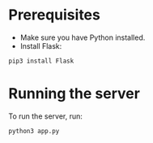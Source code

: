 # Prerequisites
- Make sure you have Python installed.
- Install Flask:
```bash
pip3 install Flask
```

# Running the server
To run the server, run:
```bash
python3 app.py
```
